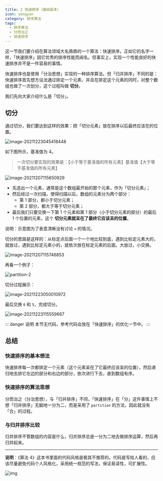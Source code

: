 ```yaml
---
title: 2 快速排序（基础版本）
icon: yongyan
category: 排序算法
tags:
  - 排序算法
  - 分而治之
  - 快速排序
---
```



这一节我们要介绍在算法领域大名鼎鼎的一个算法：快速排序。正如它的名字一样，「快速排序」因它优秀的排序性能而闻名。但事实上，实现一个性能良好的快速排序并不是一件容易的事情。

快速排序也是使用「分治思想」实现的一种排序算法。但「归并排序」不同的是：快速排序首先想方设法通过排定一个元素，并且在排定这个元素的同时，对整个数组也做了一次划分，这个过程叫做 **切分**。

我们先向大家介绍什么是「切分」。

## 切分

通过切分，我们要达到这样的效果：把「切分元素」放在排序以后最终应该在的位置。

![image-20211223045418448](https://tva1.sinaimg.cn/large/008i3skNgy1gxnahdv558j31hc0u00v1.jpg)

如下图所示，基准值为 $4$。

> 一次切分要实现的效果是：【小于等于基准值的所有元素】基准值【大于等于基准值的所有元素】

![image-20211207115650929](https://tva1.sinaimg.cn/large/008i3skNgy1gx54s40vc4j30zy0diq3m.jpg)

- 先选出一个元素，通常是这个数组最开始的那个元素，作为「切分元素」；
- 然后经过一次扫描，使得扫描以后，数组的元素分为两个部分：
  - 第 1 部分，都小于切分元素；
  - 第 2 部分，都大于等于切分元素；
- 最后我们只要交换一下第 1 个元素和第 1 部分（小于切分元素的部分）的最后 1 个位置的元素，这个 **切分元素就呆在了最终它应该呆的位置**。

说明：示意图为了表意清晰没有讨论 `=` 的情况。

切分的思路是这样的：从标定点后面一个一个地比较到底，遇到比标定元素大的，就放过，遇到比标定元素小的，就依次放在标定元素的后面。大放过，小交换。

![image-20211207115746853](https://tva1.sinaimg.cn/large/008i3skNgy1gx54t2ovu7j30xk0u0gog.jpg)

再看一个例子：

![partition-2](https://tva1.sinaimg.cn/large/008i3skNgy1gxnaqevqq3g30u00gw7q0.gif)

切分过程展示：

![image-20211223050010972](https://tva1.sinaimg.cn/large/008i3skNgy1gxnanihvuoj31hc0u00wn.jpg)

最后交换 `6` 和 `5`，完成切分。

![image-20211223115559667](https://tva1.sinaimg.cn/large/008i3skNgy1gxnmo5bluxj30v8058aa9.jpg)

::: danger 说明
本节无代码，参考代码会放在「快速排序」的优化一节中。
:::


## 总结

### 快速排序的基本想法

快速排序每一次都排定一个元素（这个元素呆在了它最终应该呆的位置），然后递归地去排它左边的部分和右边的部分，依次进行下去，直到数组有序。

### 快速排序的算法思想

分而治之（分治思想），与「归并排序」不同，「快速排序」在「分」这件事情上不想「归并排序」无脑地一分为二，而是采用了 `partition` 的方法，因此就没有「合」的过程。

### 与归并排序比较

归并排序不管数组的内容是什么，归并排序总是一分为二地去做排序运算，然后再归并起来。

---

**说明**：《算法 4》这本书里面的代码风格是极其不推荐的。代码是写给人看的，应该尽量避免代码个人风格化，采用统一规范的写法，保证易读性，可扩展性。

![img](https://tva1.sinaimg.cn/large/008i3skNgy1gwzk0zt130j315o0hwq7m.jpg)















